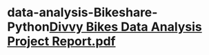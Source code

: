 # data-analysis-Bikeshare-Python[Divvy Bikes Data Analysis Project Report.pdf](https://github.com/mohamedabdelnasser414/data-analysis-Bikeshare-Python/files/12115635/Divvy.Bikes.Data.Analysis.Project.Report.pdf)

